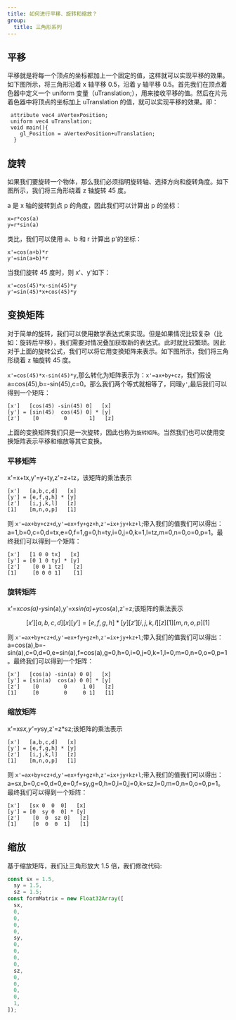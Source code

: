 ```yaml
---
title: 如何进行平移、旋转和缩放？
group:
  title: 三角形系列
---
```


## 平移

平移就是将每一个顶点的坐标都加上一个固定的值，这样就可以实现平移的效果。如下图所示，将三角形沿着 x 轴平移 0.5，沿着 y 轴平移 0.5。首先我们在顶点着色器中定义一个 uniform 变量（uTranslation;），用来接收平移的值。然后在片元着色器中将顶点的坐标加上 uTranslation 的值，就可以实现平移的效果。即：

```text
 attribute vec4 aVertexPosition;
 uniform vec4 uTranslation;
 void main(){
    gl_Position = aVertexPosition+uTranslation;
  }
```

<code src="../demos/triangle/translate.tsx"></code>

## 旋转

如果我们要旋转一个物体，那么我们必须指明旋转轴、选择方向和旋转角度。如下图所示，我们将三角形绕着 z 轴旋转 45 度。

a 是 x 轴的旋转到点 p 的角度，因此我们可以计算出 p 的坐标：

```text
x=r*cos(a)
y=r*sin(a)
```

类比，我们可以使用 a、b 和 r 计算出 p'的坐标：

```text
x'=cos(a+b)*r
y'=sin(a+b)*r
```

当我们旋转 45 度时，则 x'、y'如下：

```text
x'=cos(45)*x-sin(45)*y
y'=sin(45)*x+cos(45)*y
```

<code src="../demos/triangle/rotate01.tsx"></code>

## 变换矩阵

对于简单的旋转，我们可以使用数学表达式来实现。但是如果情况比较复杂（比如：旋转后平移），我们需要对情况叠加获取新的表达式。此时就比较繁琐。因此对于上面的旋转公式，我们可以将它用变换矩阵来表示。如下图所示，我们将三角形绕着 z 轴旋转 45 度。

`x'=cos(45)*x-sin(45)*y`,那么转化为矩阵表示为：`x'=ax+by+cz`，我们假设 a=cos(45),b=-sin(45),c=0。那么我们两个等式就相等了，同理`y'`,最后我们可以得到一个矩阵：

```text
[x']   [cos(45) -sin(45) 0]   [x]
[y'] = [sin(45)  cos(45) 0] * [y]
[z']    [0        0       1]   [z]
```

<code src="../demos/triangle/rotate02.tsx"></code>

上面的变换矩阵我们只是一次旋转，因此也称为`旋转矩阵`。当然我们也可以使用变换矩阵表示平移和缩放等其它变换。

### 平移矩阵

x'=x+tx,y'=y+ty,z'=z+tz，该矩阵的乘法表示

```text
[x']   [a,b,c,d]   [x]
[y'] = [e,f,g,h] * [y]
[z']   [i,j,k,l]   [z]
[1]    [m,n,o,p]   [1]
```

则 `x'=ax+by+cz+d`,`y'=ex+fy+gz+h`,`z'=ix+jy+kz+l`;带入我们的值我们可以得出：
a=1,b=0,c=0,d=tx,e=0,f=1,g=0,h=ty,i=0,j=0,k=1,l=tz,m=0,n=0,o=0,p=1。最终我们可以得到一个矩阵：

```text
[x']   [1 0 0 tx]   [x]
[y'] = [0 1 0 ty] * [y]
[z']    [0 0 1 tz]   [z]
[1]     [0 0 0 1]    [1]
```

### 旋转矩阵

x'=x*cos(a)-y*sin(a),y'=x*sin(a)+y*cos(a),z'=z;该矩阵的乘法表示

```math
[x']   [a,b,c,d]   [x]
[y'] = [e,f,g,h] * [y]
[z']   [i,j,k,l]   [z]
[1]    [m,n,o,p]   [1]
```

则 `x'=ax+by+cz+d`,`y'=ex+fy+gz+h`,`z'=ix+jy+kz+l`;带入我们的值我们可以得出：
a=cos(a),b=-sin(a),c=0,d=0,e=sin(a),f=cos(a),g=0,h=0,i=0,j=0,k=1,l=0,m=0,n=0,o=0,p=1。最终我们可以得到一个矩阵：

```text
[x']   [cos(a) -sin(a) 0 0]   [x]
[y'] = [sin(a)  cos(a) 0 0] * [y]
[z']    [0        0     1 0]   [z]
[1]     [0        0     0 1]   [1]
```

### 缩放矩阵

x'=x*sx,y'=y*sy,z'=z\*sz;该矩阵的乘法表示

```text
[x']   [a,b,c,d]   [x]
[y'] = [e,f,g,h] * [y]
[z']   [i,j,k,l]   [z]
[1]    [m,n,o,p]   [1]
```

则 `x'=ax+by+cz+d`,`y'=ex+fy+gz+h`,`z'=ix+jy+kz+l`;带入我们的值我们可以得出：
a=sx,b=0,c=0,d=0,e=0,f=sy,g=0,h=0,i=0,j=0,k=sz,l=0,m=0,n=0,o=0,p=1。最终我们可以得到一个矩阵：

```text
[x']   [sx 0  0  0]   [x]
[y'] = [0  sy 0  0] * [y]
[z']    [0  0  sz 0]   [z]
[1]     [0  0  0  1]   [1]
```

## 缩放

基于缩放矩阵，我们让三角形放大 1.5 倍，我们修改代码:

```typescript
const sx = 1.5,
  sy = 1.5,
  sz = 1.5;
const formMatrix = new Float32Array([
  sx,
  0,
  0,
  0,
  0,
  sy,
  0,
  0,
  0,
  0,
  sz,
  0,
  0,
  0,
  0,
  1,
]);
```

<code src="../demos/triangle/zoom.tsx"></code>
